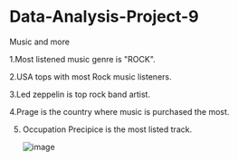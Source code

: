 # Data-Analysis-Project-9
Music and more

1.Most listened music genre is "ROCK".

2.USA tops with most Rock music listeners.

3.Led zeppelin is top rock band artist.

4.Prage is the country where music is purchased the most.

5. Occupation Precipice is the most listed track.

   ![image](https://github.com/Rebecca1061/Data-Analysis-Project-9/assets/152878222/26cd4f71-0ed6-4b82-b5fd-e1f79902688c)

